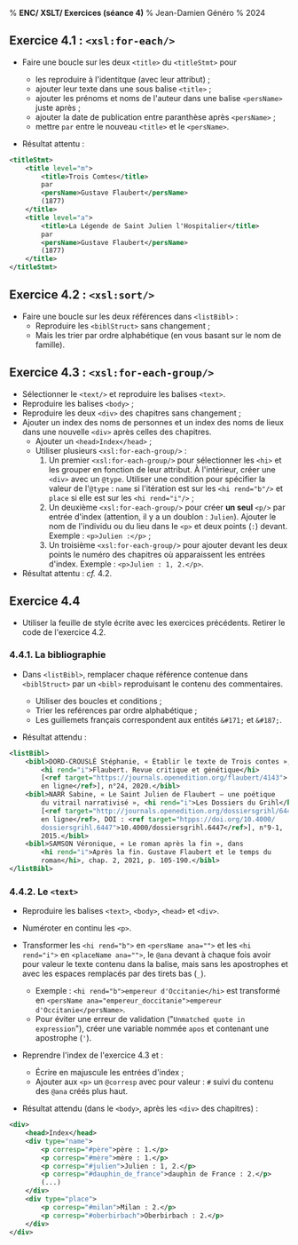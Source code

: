 % __ENC/ XSLT/ Exercices (séance 4)__
% Jean-Damien Généro
% 2024

## Exercice 4.1 : `<xsl:for-each/>`

- Faire une boucle sur les deux `<title>` du `<titleStmt>` pour 
	- les reproduire à l'identitque (avec leur attribut) ;
	- ajouter leur texte dans une sous balise `<title>` ;
	- ajouter les prénoms et noms de l'auteur dans une balise `<persName>` juste après ;
	- ajouter la date de publication entre paranthèse après `<persName>` ;
	- mettre `par` entre le nouveau `<title>` et le `<persName>`.

- Résultat attentu :

```xml
<titleStmt>
	<title level="m">
		<title>Trois Comtes</title>
		par
		<persName>Gustave Flaubert</persName>
		(1877)
	</title>
	<title level="a">
		<title>La Légende de Saint Julien l'Hospitalier</title>
		par
		<persName>Gustave Flaubert</persName>
		(1877)
	</title>
</titleStmt>
```

## Exercice 4.2 : `<xsl:sort/>`

- Faire une boucle sur les deux références dans `<listBibl>` :
	- Reproduire les `<biblStruct>` sans changement ;
	- Mais les trier par ordre alphabétique (en vous basant sur le nom de famille).

## Exercice 4.3 : `<xsl:for-each-group/>`

- Sélectionner le `<text/>` et reproduire les balises `<text>`.
- Reproduire les balises `<body>` ;
- Reproduire les deux `<div>` des chapitres sans changement ;
- Ajouter un index des noms de personnes et un index des noms de lieux dans une nouvelle `<div>` après celles des chapitres.
	- Ajouter un `<head>Index</head>` ;
	- Utiliser plusieurs `<xsl:for-each-group/>` :
	  1. Un premier `<xsl:for-each-group/>` pour sélectionner les `<hi>` et les grouper en fonction de leur attribut. À l'intérieur, créer une `<div>` avec un `@type`. Utiliser une condition pour spécifier la valeur de l'`@type` : `name` si l'itération est sur les `<hi rend="b"/>` et `place` si elle est sur les `<hi rend="i"/>` ;
	  2. Un deuxième `<xsl:for-each-group/>` pour créer **un seul** `<p/>` par entrée d'index (attention, il y a un doublon : `Julien`). Ajouter le nom de l'individu ou du lieu dans le `<p>` et deux points (`:`) devant. Exemple : `<p>Julien :</p>` ;
	  3. Un troisième `<xsl:for-each-group/>` pour ajouter devant les deux points le numéro des chapitres où apparaissent les entrées d'index. Exemple : `<p>Julien : 1, 2.</p>`.
- Résultat attentu : _cf._ 4.2.

## Exercice 4.4

- Utiliser la feuille de style écrite avec les exercices précédents. Retirer le code de l'exercice 4.2.

### 4.4.1. La bibliographie
- Dans `<listBibl>`, remplacer chaque référence contenue dans `<biblStruct>` par un `<bibl>` reproduisant le contenu des commentaires.
	- Utiliser des boucles et conditions ;
	- Trier les reférences par ordre alphabétique ;
	- Les guillemets français correspondent aux entités `&#171;` et `&#187;`.

- Résultat attendu :
```xml
<listBibl>
	<bibl>DORD-CROUSLÉ Stéphanie, « Établir le texte de Trois contes », 
		<hi rend="i">Flaubert. Revue critique et génétique</hi> 
		[<ref target="https://journals.openedition.org/flaubert/4143">
		en ligne</ref>], n°24, 2020.</bibl>
	<bibl>NARR Sabine, « Le Saint Julien de Flaubert – une poétique
		du vitrail narrativisé », <hi rend="i">Les Dossiers du Grihl</hi>
		[<ref target="http://journals.openedition.org/dossiersgrihl/6447">
		en ligne</ref>, DOI : <ref target="htpps://doi.org/10.4000/
		dossiersgrihl.6447">10.4000/dossiersgrihl.6447</ref>], n°9-1,
		2015.</bibl>
	<bibl>SAMSON Véronique, « Le roman après la fin », dans 
		<hi rend="i">Après la fin. Gustave Flaubert et le temps du 
		roman</hi>, chap. 2, 2021, p. 105-190.</bibl>
</listBibl>
```

### 4.4.2. Le `<text>`
- Reproduire les balises `<text>`, `<body>`, `<head>` et `<div>`.
- Numéroter en continu les `<p>`.
- Transformer les `<hi rend="b">` en `<persName ana="">` et les `<hi rend="i">` en `<placeName ana="">`, le `@ana` devant à chaque fois avoir pour valeur le texte contenu dans la balise, mais sans les apostrophes et avec les espaces remplacés par des tirets bas (`_`).
	- Exemple : `<hi rend="b">empereur d'Occitanie</hi>` est transformé en `<persName ana="empereur_doccitanie">empereur d'Occitanie</persName>`.
	- Pour éviter une erreur de validation ("`Unmatched quote in expression`"), créer une variable nommée `apos` et contenant une apostrophe (`'`).
- Reprendre l'index de l'exercice 4.3 et :
  - Écrire en majuscule les entrées d'index ;
  - Ajouter aux `<p>` un `@corresp` avec pour valeur : `#` suivi du contenu des `@ana` créés plus haut.

- Résultat attendu (dans le `<body>`, après les `<div>` des chapitres) :

```xml
<div>
	<head>Index</head>
	<div type="name">
		<p corresp="#père">père : 1.</p>
		<p corresp="#mère">mère : 1.</p>
		<p corresp="#julien">Julien : 1, 2.</p>
		<p corresp="#dauphin_de_france">dauphin de France : 2.</p>
		(...)
	</div>
	<div type="place">
		<p corresp="#milan">Milan : 2.</p>
		<p corresp="#oberbirbach">Oberbirbach : 2.</p>
	</div>
</div>
```